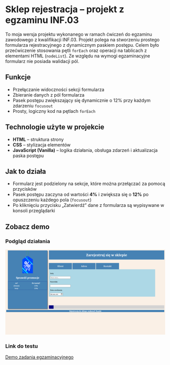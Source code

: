 # Sklep rejestracja – projekt z egzaminu INF.03

To moja wersja projektu wykonanego w ramach ćwiczeń do egzaminu zawodowego z kwalifikacji INF.03. Projekt polega na stworzeniu prostego formularza rejestracyjnego z dynamicznym paskiem postępu. Celem było przećwiczenie stosowania pętli `forEach` oraz operacji na tablicach z elementami HTML (`nodeList`). Ze względu na wymogi egzaminacyjne formularz nie posiada walidacji pól.

## Funkcje

- Przełączanie widoczności sekcji formularza
- Zbieranie danych z pól formularza
- Pasek postępu zwiększający się dynamicznie o 12% przy każdym zdarzeniu `focusout`
- Prosty, logiczny kod na pętlach `forEach`

## Technologie użyte w projekcie

- **HTML** – struktura strony
- **CSS** – stylizacja elementów
- **JavaScript (Vanilla)** – logika działania, obsługa zdarzeń i aktualizacja paska postępu

## Jak to działa

- Formularz jest podzielony na sekcje, które można przełączać za pomocą przycisków
- Pasek postępu zaczyna od wartości **4%** i zwiększa się o **12%** po opuszczeniu każdego pola (`focusout`)
- Po kliknięciu przycisku „Zatwierdź” dane z formularza są wypisywane w konsoli przeglądarki

## Zobacz demo

### Podgląd działania
![rejestracja demo](rejestracjaDemo.png)

### Link do testu
[Demo zadania egzaminacyjnego](https://rayskidev.github.io/rejestracja-inf03/)
